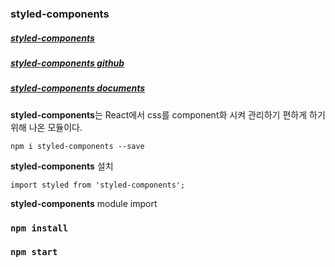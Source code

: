 ### styled-components

##### [styled-components](https://styled-components.com/)
##### [styled-components github](https://github.com/styled-components/styled-components)
##### [styled-components documents](https://styled-components.com/docs)

**styled-components**는 React에서 css를 component화 시켜 관리하기 편하게 하기위해 나온 모듈이다.

```
npm i styled-components --save
```

**styled-components** 설치

```
import styled from 'styled-components';
```

**styled-components** module import

### `npm install`
### `npm start`